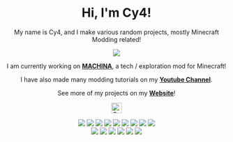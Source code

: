 <h1 align="center">Hi, I'm Cy4!</h1>
<p align="center">My name is Cy4, and I make various random projects, mostly Minecraft Modding related!</p>
<p align="center"><a href="https://cy4mods.me/"><img src="https://github-readme-streak-stats.herokuapp.com/?user=Cy4Shot&theme=black-ice&hide_border=true&stroke=0000&background=060A0CD0&ring=00FEFE&fire=00FEFE&currStreakLabel=00FEFE"/></a></p>
<p align="center">I am currently working on <a href="https://cy4mods.me/machina"><strong>MACHINA</strong></a>, a tech / exploration mod for Minecraft!</p>
<p align="center">I have also made many modding tutorials on my <a href="https://youtube.com/@cy4"><strong>Youtube Channel</strong></a>.</p>
<p align="center">See more of my projects on my <a href="https://cy4mods.me"><strong>Website</strong></a>!</p>
<p align="center"> <img src="https://komarev.com/ghpvc/?username=Cy4Shot&style=for-the-badge&color=005555" alt="Cy4Shot" height="24px"/> </p>
<div align="center">
  <a href="https://git-scm.com/"><img src="https://img.shields.io/badge/Git-F05032?style=for-the-badge&logo=git&logoColor=white"></a>
  <a href="https://github.com/whatwg/html"><img src="https://img.shields.io/badge/html5-%23E34F26.svg?style=for-the-badge&logo=html5&logoColor=white"></a>
  <a href="https://www.java.com/"><img src="https://img.shields.io/badge/java-%23ED8B00.svg?style=for-the-badge&logo=OpenJDK&logoColor=white"></a>
  <a href="https://www.javascript.com/"><img src="https://img.shields.io/badge/JavaScript-F7DF1E?style=for-the-badge&logo=javascript&logoColor=black"></a>
  <a href="https://learn.microsoft.com/en-us/dotnet/csharp/"><img src="https://img.shields.io/badge/c%23-%23239120.svg?style=for-the-badge&logo=c-sharp&logoColor=white"></a>
  <a href="https://www.latex-project.org/"><img src="https://img.shields.io/badge/latex-%23008080.svg?style=for-the-badge&logo=latex&logoColor=white"></a>
  <a href="https://www.python.org/"><img src="https://img.shields.io/badge/python-3670A0?style=for-the-badge&logo=python&logoColor=ffdd54"></a>
  <a href="https://www.w3.org/Style/CSS/Overview.en.html"><img src="https://img.shields.io/badge/CSS-1572B6?style=for-the-badge&logo=css3&logoColor=white"></a>
  <a href="https://www.typescriptlang.org/"><img src="https://img.shields.io/badge/typescript-%23007ACC.svg?style=for-the-badge&logo=typescript&logoColor=white"></a>
</div>
<div align="center">
  <a href="https://www.eclipse.org/"><img src="https://img.shields.io/badge/Eclipse-FE7A16.svg?style=for-the-badge&logo=Eclipse&logoColor=white"></a>
  <a href="https://www.linux.org/"><img src="https://img.shields.io/badge/Linux-FCC624?style=for-the-badge&logo=linux&logoColor=black"></a>
  <a href="https://www.android.com/"><img src="https://img.shields.io/badge/Android-3DDC84?style=for-the-badge&logo=android&logoColor=white"></a>
  <a href="https://www.microsoft.com/en-gb/windows?r=1"><img src="https://img.shields.io/badge/Windows-0078D6?style=for-the-badge&logo=windows&logoColor=white"></a>
  <a href="https://code.visualstudio.com/"><img src="https://img.shields.io/badge/Visual_Studio_Code-0078D4?style=for-the-badge&logo=visual%20studio%20code&logoColor=white"></a>
  <a href="https://obsidian.md/"><img src="https://img.shields.io/badge/Obsidian-%23483699.svg?style=for-the-badge&logo=obsidian&logoColor=white"></a>
</div>
